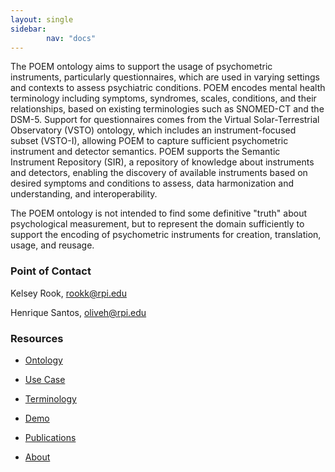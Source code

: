 ```yaml
---
layout: single
sidebar:
        nav: "docs"
---
```


The POEM ontology aims to support the usage of psychometric instruments, particularly questionnaires, which are used in varying settings and contexts to assess psychiatric conditions. POEM encodes mental health terminology including symptoms, syndromes, scales, conditions, and their relationships, based on existing terminologies such as SNOMED-CT and the DSM-5. Support for questionnaires comes from the Virtual Solar-Terrestrial Observatory (VSTO) ontology, which includes an instrument-focused subset (VSTO-I), allowing POEM to capture sufficient psychometric instrument and detector semantics. POEM supports the Semantic Instrument Repository (SIR), a repository of knowledge about instruments and detectors, enabling the discovery of available instruments based on desired symptoms and conditions to assess, data harmonization and understanding, and interoperability.

The POEM ontology is not intended to find some definitive "truth" about psychological measurement, but to represent the domain sufficiently to support the encoding of psychometric instruments for creation, translation, usage, and reusage. 

### Point of Contact
Kelsey Rook, rookk@rpi.edu

Henrique Santos, oliveh@rpi.edu

### Resources
- [Ontology](ontology.md)

- [Use Case](usecase.md)

- [Terminology](terms.md)

- [Demo](demo.md)

- [Publications](publications.md)

- [About](about.md)
